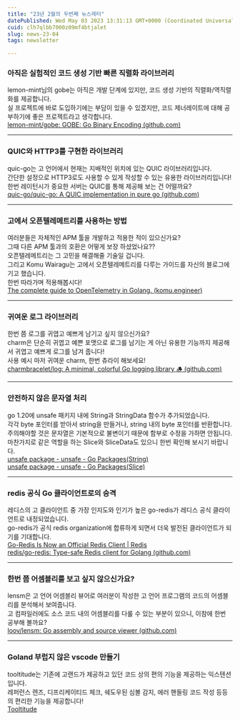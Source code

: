 ```yaml
---
title: "23년 2월의 두번째 뉴스레터"
datePublished: Wed May 03 2023 13:31:13 GMT+0000 (Coordinated Universal Time)
cuid: clh7qlbb7000z09mf4btjalet
slug: news-23-04
tags: newsletter

---
```


### **아직은 실험적인 코드 생성 기반 빠른 직렬화 라이브러리**

lemon-mint님의 gobe는 아직은 개발 단계에 있지만, 코드 생성 기반의 직렬화/역직렬화를 제공합니다.  
실 프로젝트에 바로 도입하기에는 부담이 있을 수 있겠지만, 코드 제너레이트에 대해 공부하기에 좋은 프로젝트라고 생각합니다.  
[lemon-mint/gobe: GOBE: Go Binary Encoding (](https://github.com/lemon-mint/gobe)[github.com](http://github.com)[)](https://github.com/lemon-mint/gobe)

---

### **QUIC와 HTTP3를 구현한 라이브러리**

quic-go는 고 언어에서 현재는 지배적인 위치에 있는 QUIC 라이브러리입니다.  
간단한 설정으로 HTTP3로도 사용할 수 있게 작성할 수 있는 유용한 라이브러리입니다!  
한번 레이턴시가 중요한 서버는 QUIC를 통해 제공해 보는 건 어떨까요?  
[quic-go/quic-go: A QUIC implementation in pure go (](https://github.com/quic-go/quic-go)[github.com](http://github.com)[)](https://github.com/quic-go/quic-go)  

---

### **고에서 오픈텔레메트리를 사용하는 방법**

여러분들은 자체적인 APM 툴을 개발하고 적용한 적이 있으신가요?  
그때 다른 APM 툴과의 호환은 어떻게 보장 하셨었나요??  
오픈텔레메트리는 그 고민을 해결해줄 기술일 겁니다.  
그리고 Komu Wairagu는 고에서 오픈텔레메트리를 다루는 가이드를 자신의 블로그에 기고 했습니다.  
한번 따라가며 적용해봅시다!  
[The complete guide to OpenTelemetry in Golang. (](https://www.komu.engineer/blogs/11/opentelemetry-and-go)[komu.engineer](http://komu.engineer)[)](https://www.komu.engineer/blogs/11/opentelemetry-and-go)

---

### **귀여운 로그 라이브러리**

한번 쯤 로그를 귀엽고 예쁘게 남기고 싶지 않으신가요?  
charm은 단순히 귀엽고 예쁜 포맷으로 로그를 남기는 게 아닌 유용한 기능까지 제공해서 귀엽고 예쁘게 로그를 남겨 줍니다!  
사용 예시 마저 귀여운 charm, 한번 츄라이 해보세요!  
[charmbracelet/log: A minimal, colorful Go logging library 🪵 (](https://github.com/charmbracelet/log)[github.com](http://github.com)[)](https://github.com/charmbracelet/log)

---

### **안전하지 않은 문자열 처리**

go 1.20에 unsafe 패키지 내에 String과 StringData 함수가 추가되었습니다.  
각각 byte 포인터를 받아서 string을 만들거나, string 내의 byte 포인터를 반환합니다.  
주의해야할 것은 문자열은 기본적으로 불변이기 때문에 함부로 수정을 가하면 안됩니다.  
마찬가지로 같은 역할을 하는 Slice와 SliceData도 있으니 한번 확인해 보시기 바랍니다.  
[unsafe package - unsafe - Go Packages(String)](https://pkg.go.dev/unsafe#String)  
[unsafe package - unsafe - Go Packages(Slice)](https://pkg.go.dev/unsafe#Slice)

---

### **redis 공식 Go 클라이언트로의 승격**

레디스의 고 클라이언트 중 가장 인지도와 인기가 높은 go-redis가 레디스 공식 클라이언트로 내정되었습니다.  
go-redis가 공식 redis organization에 합류하게 되면서 더욱 발전된 클라이언트가 되기를 기대합니다.  
[Go-Redis Is Now an Official Redis Client | Redis](https://redis.com/blog/go-redis-official-redis-client/)  
[redis/go-redis: Type-safe Redis client for Golang (](https://github.com/redis/go-redis)[github.com](http://github.com)[)](https://github.com/redis/go-redis)

---

### **한번 쯤 어셈블리를 보고 싶지 않으신가요?**

lensm은 고 언어 어셈블리 뷰어로 여러분이 작성한 고 언어 프로그램의 코드의 어셈블리를 분석해서 보여줍니다.  
고 컴파일러에도 소스 코드 내의 어셈블리를 다룰 수 있는 부분이 있으니, 이참에 한번 공부해 볼까요?  
[loov/lensm: Go assembly and source viewer (](https://github.com/loov/lensm)[github.com](http://github.com)[)](https://github.com/loov/lensm)

---

### **Goland 부럽지 않은 vscode 만들기**

tooltitude는 기존에 고랜드가 제공하고 있던 코드 상의 편의 기능을 제공하는 익스텐션 입니다.  
레퍼런스 렌즈, 디프리케이티드 체크, 쉐도우된 심볼 감지, 에러 핸들링 코드 작성 등등의 편리한 기능을 제공합니다!  
[Tooltitude](https://www.tooltitude.com/)